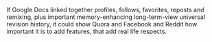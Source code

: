 If Google Docs linked together profiles, follows, favorites, reposts and remixing, plus important memory-enhancing long-term-view universal revision history, it could show Quora and Facebook and Reddit how important it is to add features, that add real life respects.
